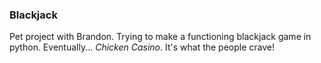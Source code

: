 ### Blackjack
Pet project with Brandon.
Trying to make a functioning blackjack game in python.
Eventually... _Chicken Casino_. It's what the people crave!
